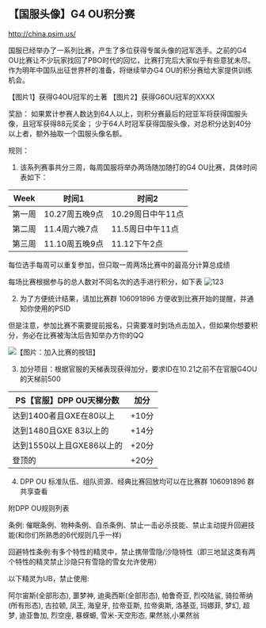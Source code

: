 ## 【国服头像】G4 OU积分赛

http://china.psim.us/ 

国服已经举办了一系列比赛，产生了多位获得专属头像的冠军选手。之前的G4 OU比赛让不少玩家找回了PBO时代的回忆，比赛打完后大家似乎有些意犹未尽。作为明年中国队出征世界杯的准备，将继续举办G4 OU的积分赛给大家提供训练机会。

【图片1】获得G4OU冠军的土著 
【图片2】获得G6OU冠军的XXXX

奖励：
如果累计参赛人数达到64人以上，则积分赛最后的冠亚军将获得国服头像，且冠军获得88元奖金；
少于64人时冠军获得国服头像，对总积分达到40分以上者，额外抽取一个国服头像名额。

规则：
1. 该系列赛事共分三周，每周国服将举办两场随加随打的G4 OU比赛，具体时间表如下：

Week | 时间1 | 时间2
---- | ------------- | ------------
第一周 | 10.27周五晚9点 | 10.29周日中午11点
第二周 | 11.4周六晚7点 | 11.5周日中午11点 
第三周 | 11.10周五晚9点  | 11.12下午2点

每位选手每周可以重复参加，但只取一周两场比赛中的最高分计算总成绩

每场比赛根据参与的总人数对不同名次的选手进行积分，如下表
![123](https://imgur.com/HmIYFXv.png)

2.  为了方便统计结果，请加比赛群 106091896  方便收到比赛开始的提醒，并通知你使用的PSID

但是注意，参加比赛不需要提前报名，只需要准时到场点击加入，但如果你想要积分，务必在比赛被淘汰后告知举办方你的QQ

![【图片：加入比赛的按钮】](https://imgur.com/C08I8O7.png)

3. 加分项目：根据官服的天梯表现获得加分，要求ID在10.21之前不在官服G4OU的天梯前500

PS【官服】DPP OU天梯分数|加分
---|---
达到1400者且GXE在80以上|+10分
达到1480且GXE 83以上的|+14分
达到1550以上且GXE86以上的|+20分
登顶的|+20分

4. DPP OU 标准队伍、组队资源、经典比赛回放均可以在比赛群 106091896  群共享查看

附DPP OU规则列表

条例: 催眠条例、物种条例、自杀条例、禁止一击必杀技能、禁止主动提升回避技能(和你们所熟悉的6代规则几乎一样)

回避特性条例:有多个特性的精灵中，禁止携带雪隐/沙隐特性（即三地鼠这类有两个特性的精灵禁止沙隐只有雪隐的雪女允许使用）

以下精灵为UB，禁止使用:

阿尔宙斯(全部形态), 噩梦神, 迪奥西斯(全部形态), 帕鲁奇亚, 烈咬陆鲨, 骑拉蒂纳(所有形态), 古拉顿, 凤王, 海皇牙, 拉帝亚斯, 拉帝奥斯, 洛基亚, 玛娜菲, 梦幻, 超梦, 迪亚鲁加, 烈空座, 暴蝾螈, 雪米-天空形态, 果然翁,小果然翁
